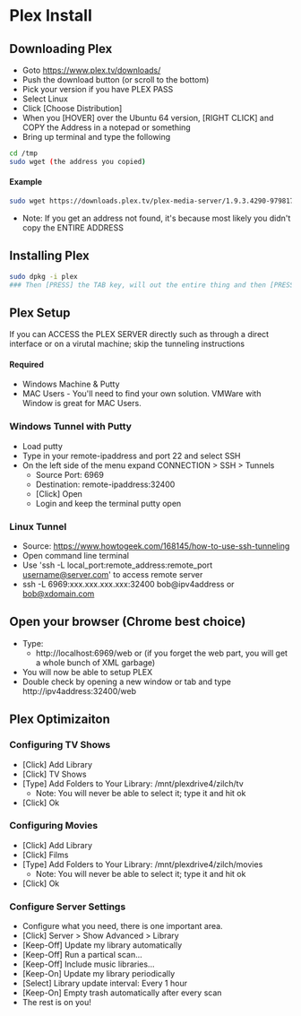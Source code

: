 # Plex Install

## Downloading Plex
- Goto https://www.plex.tv/downloads/
- Push the download button (or scroll to the bottom)
- Pick your version if you have PLEX PASS
- Select Linux
- Click [Choose Distribution]
- When you [HOVER] over the Ubuntu 64 version, [RIGHT CLICK] and COPY the Address in a notepad or something
- Bring up terminal and type the following

```sh
cd /tmp 
sudo wget (the address you copied)
```

#### Example

```sh
sudo wget https://downloads.plex.tv/plex-media-server/1.9.3.4290-9798172d4/plexmediaserver_1.9.3.4290-9798172d4_amd64.deb
```

- Note: If you get an address not found, it's because most likely you didn't copy the ENTIRE ADDRESS

## Installing Plex

```sh
sudo dpkg -i plex 
### Then [PRESS] the TAB key, will out the entire thing and then [PRESS ENTER]
```

## Plex Setup

If you can ACCESS the PLEX SERVER directly such as through a direct interface or on a virutal machine; skip the tunneling instructions

#### Required
- Windows Machine & Putty
- MAC Users - You'll need to find your own solution.  VMWare with Window is great for MAC Users.

### Windows Tunnel with Putty
- Load putty
- Type in your remote-ipaddress and port 22 and select SSH
- On the left side of the menu expand CONNECTION > SSH > Tunnels
  - Source Port: 6969
  - Destination: remote-ipaddress:32400
  - [Click] Open
  - Login and keep the terminal putty open

### Linux Tunnel 
- Source: https://www.howtogeek.com/168145/how-to-use-ssh-tunneling
- Open command line terminal
- Use 'ssh -L local_port:remote_address:remote_port username@server.com' to access remote server
- ssh -L 6969:xxx.xxx.xxx.xxx:32400 bob@ipv4address or bob@xdomain.com

## Open your browser (Chrome best choice)
- Type: 
  - http://localhost:6969/web or (if you forget the web part, you will get a whole bunch of XML garbage)
- You will now be able to setup PLEX
- Double check by opening a new window or tab and type http://ipv4address:32400/web

## Plex Optimizaiton

### Configuring TV Shows 
- [Click] Add Library
- [Click] TV Shows
- [Type] Add Folders to Your Library: /mnt/plexdrive4/zilch/tv
  - Note: You will never be able to select it; type it and hit ok
- [Click] Ok

### Configuring Movies 
- [Click] Add Library
- [Click] Films
- [Type] Add Folders to Your Library: /mnt/plexdrive4/zilch/movies
  - Note: You will never be able to select it; type it and hit ok
- [Click] Ok

### Configure Server Settings
- Configure what you need, there is one important area.
- [Click] Server > Show Advanced > Library
- [Keep-Off] Update my library automatically
- [Keep-Off] Run a partical scan...
- [Keep-Off] Include music libraries...
- [Keep-On] Update my library periodically
- [Select] Library update interval: Every 1 hour
- [Keep-On] Empty trash automatically after every scan
- The rest is on you!
